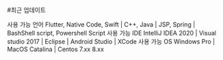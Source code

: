 #최근 업데이트

사용 가능 언어  Flutter, Native Code, Swift | C++, Java | JSP, Spring | BashShell script, Powershell Script 
사용 가능 IDE   IntelliJ IDEA 2020 | Visual studio 2017 | Eclipse | Android Studio | XCode
사용 가능 OS    Windows Pro | MacOS Catalina | Centos 7.xx 8.xx



